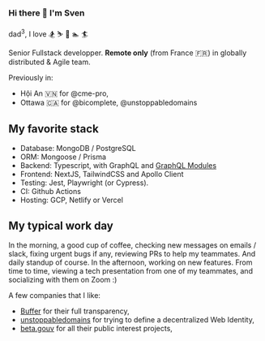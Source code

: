 ### Hi there 👋 I'm Sven

 dad<sup>3</sup>, I love :snowboarder:  :skier: :hiking_boot: :swimmer: :surfer: 

Senior Fullstack developper.  **Remote only** (from France 🇫🇷) in globally distributed & Agile team.

Previously in:
- Hội An 🇻🇳 for @cme-pro,
- Ottawa 🇨🇦 for @bicomplete, @unstoppabledomains

## My favorite stack

- Database: MongoDB / PostgreSQL
- ORM: Mongoose / Prisma
- Backend: Typescript, with GraphQL and [GraphQL Modules](https://www.graphql-modules.com/)
- Frontend: NextJS, TailwindCSS and Apollo Client
- Testing: Jest, Playwright (or Cypress).
- CI: Github Actions
- Hosting: GCP, Netlify or Vercel

## My typical work day

In the morning, a good cup of coffee, checking new messages on emails / slack, fixing urgent bugs if any, reviewing PRs to help my teammates. And daily standup of course.
In the afternoon, working on new features.
From time to time, viewing a tech presentation from one of my teammates, and socializing with them on Zoom :)

A few companies that I like:

- [Buffer](https://buffer.com) for their full transparency,
- [unstoppabledomains](https://unstoppabledomains.com) for trying to define a decentralized Web Identity,
- [beta.gouv](https://beta.gouv.fr) for all their public interest projects,
